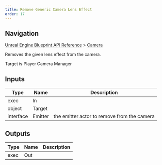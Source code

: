```yaml
---
title: Remove Generic Camera Lens Effect
order: 17
---
```

## Navigation

[Unreal Engine Blueprint API Reference](https://dev.epicgames.com/documentation/en-us/unreal-engine/BlueprintAPI) > [Camera](https://dev.epicgames.com/documentation/en-us/unreal-engine/BlueprintAPI/Camera)

Removes the given lens effect from the camera.

Target is Player Camera Manager

## Inputs

| Type | Name | Description |
| --- | --- | --- |
| exec | In |  |
| object | Target |  |
| interface | Emitter | the emitter actor to remove from the camera |

## Outputs

| Type | Name | Description |
| --- | --- | --- |
| exec | Out |  |

